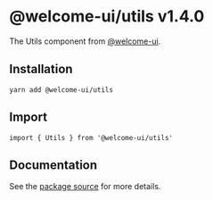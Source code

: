 # @welcome-ui/utils v1.4.0

The Utils component from [@welcome-ui](http://welcome-ui.com).

## Installation

    yarn add @welcome-ui/utils

## Import

    import { Utils } from '@welcome-ui/utils'

## Documentation

See the  [package source](https://github.com/WTTJ/welcome-ui/tree/v1.4.0/packages/Utils) for more details.

